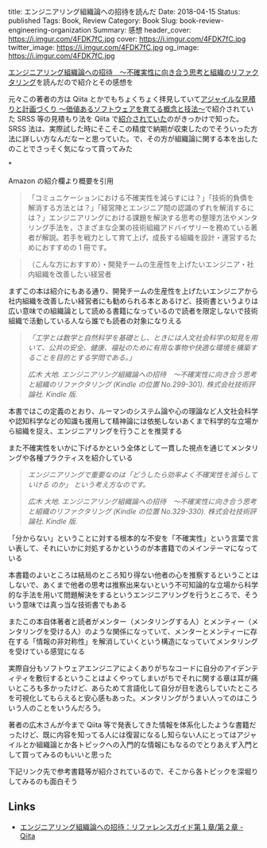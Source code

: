 title: エンジニアリング組織論への招待を読んだ
Date: 2018-04-15
Status: published
Tags: Book, Review
Category: Book
Slug: book-review-engineering-organization
Summary: 感想
header_cover: https://i.imgur.com/4FDK7fC.jpg
cover: https://i.imgur.com/4FDK7fC.jpg
twitter_image: https://i.imgur.com/4FDK7fC.jpg
og_image: https://i.imgur.com/4FDK7fC.jpg

[エンジニアリング組織論への招待　～不確実性に向き合う思考と組織のリファクタリング](https://www.amazon.co.jp/dp/B079TLW41L/)を読んだので紹介とその感想を

元々この著者の方は Qiita とかでもちょくちょく拝見していて[アジャイルな見積りと計画づくり ～価値あるソフトウェアを育てる概念と技法～](https://www.amazon.co.jp/dp/B00IR1HYGW/)で紹介されていた SRSS 等の見積もり法を Qiita で[紹介されていた](https://qiita.com/hirokidaichi/items/5a204a57a200569f755d#%E3%81%BE%E3%81%A8%E3%82%81)のがきっかけで知った。SRSS 法は、実際試した時にそこそこの精度で納期が収束したのでそういった方法に詳しい方なんだなーと思っていた。で、その方が組織論に関する本を出したのことでさっそく気になって買ってみた

\*

Amazon の紹介欄より概要を引用

> 「コミュニケーションにおける不確実性を減らすには？」「技術的負債を解消する方法とは？」「経営陣とエンジニア間の認識のずれを解消するには？」エンジニアリングにおける課題を解決する思考の整理方法やメンタリング手法を，さまざまな企業の技術組織アドバイザリーを務めている著者が解説。若手を戦力として育て上げ，成長する組織を設計・運営するためにおすすめの 1 冊です。

> （こんな方におすすめ）・開発チームの生産性を上げたいエンジニア・社内組織を改善したい経営者

まずこの本は紹介にもある通り、開発チームの生産性を上げたいエンジニアから社内組織を改善したい経営者にも勧められる本とあるけど、技術書というよりは広い意味での組織論として読める書籍になっているので読者を限定しないで技術組織で活動している人なら誰でも読者の対象になりえる

> _「工学とは数学と自然科学を基礎とし、ときには人文社会科学の知見を用いて、公共の安全、健康、福祉のために有用な事物や快適な環境を構築することを目的とする学問である。」_
>
> _広木 大地. エンジニアリング組織論への招待　～不確実性に向き合う思考と組織のリファクタリング (Kindle の位置 No.299-301). 株式会社技術評論社. Kindle 版._

本書ではこの定義のとおり、ルーマンのシステム論や心の理論など人文社会科学や認知科学などの知識も援用して精神論には依拠しないあくまで科学的な立場から組織を捉え、エンジニアリングを行うことを推奨する

また不確実性をいかに下げるかという全体として一貫した視点を通じてメンタリングや各種プラクティスを紹介している

> _エンジニアリングで重要なのは「どうしたら効率よく不確実性を減らしていける のか」 という考え方なのです。_
>
> _広木 大地. エンジニアリング組織論への招待　～不確実性に向き合う思考と組織のリファクタリング (Kindle の位置 No.329-330). 株式会社技術評論社. Kindle 版._

「分からない」ということに対する根本的な不安を「不確実性」という言葉で言い表して、それにいかに対処するかというのが本書籍でのメインテーマになっている

本書籍のよいところは結局のところ知り得ない他者の心を推察するということはしないで、あくまで他者の思考は推察出来ないという不可知論的な立場から科学的な手法を用いて問題解決をするというエンジニアリングを行うところで、そういう意味では真っ当な技術書でもある

またこの本自体著者と読者がメンター（メンタリングする人）とメンティー（メンタリングを受ける人）のような関係になっていて、メンターとメンティーに存在する「情報の非対称性」を解消していくという構造になっていてメンタリングを受けている感覚になる

実際自分もソフトウェアエンジニアによくありがちなコードに自分のアイデンティティを敷衍するということはよくやってしまいがちでそれに関する章は耳が痛いところも多かったけど、あらためて言語化して自分が目を逸らしていたところを可視化してもらえると安心感もあった。メンタリングがうまい人ってのはこういう人のことをいうんだろう。

著者の広木さんが今まで Qiita 等で発表してきた情報を体系化したような書籍だったけど、既に内容を知ってる人には復習になるし知らない人にとってはアジャイルとか組織論とか各トピックへの入門的な情報にもなるのでとりあえず入門として買ってみるのもいいと思った

下記リンク先で参考書籍等が紹介されているので、そこから各トピックを深堀りしてみるのも面白そう

## Links

* [エンジニアリング組織論への招待：リファレンスガイド第１章/第２章 \- Qiita](https://qiita.com/hirokidaichi/items/195d42ee056ea85a3150)

